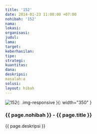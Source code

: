 ```yaml
---
title: '152'
date: 2014-01-23 11:08:00 +07:00
nohibah: '152'
nama:
lokasi:
organisasi:
judul:
lama:
target:
keberhasilan:
tipe:
strategi:
kuantitas:
dana:
deskripsi:
masalah:a
solusi:
layout: hibah
---
```


![152](/static/img/hibahcms/152.png){: .img-responsive }{: width="350" }

### {{ page.nohibah }} - {{ page.title }}

{{ page.deskripsi }}
